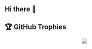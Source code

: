 ## Hi there 👋

<!--
**kumar-akash05/kumar-akash05** is a ✨ _special_ ✨ repository because its `README.md` (this file) appears on your GitHub profile.

Here are some ideas to get you started:

- 🔭 I’m currently working on ...
- 🌱 I’m currently learning ...
- 👯 I’m looking to collaborate on ...
- 🤔 I’m looking for help with ...
- 💬 Ask me about ...
- 📫 How to reach me: ...
- 😄 Pronouns: ...
- ⚡ Fun fact: ...
-->
## 🏆 GitHub Trophies
<p align="center">
  <img src="https://github-profile-trophy.vercel.app/?username=kumar-akash05&theme=onedark&no-frame=true&no-bg=true&margin-w=4" />
</p>

